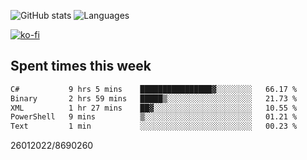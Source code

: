 ![GitHub stats](https://github-readme-stats.vercel.app/api?username=emipa606&theme=github_dark&show_icons=true) 
![Languages](https://github-readme-stats.vercel.app/api/top-langs/?username=emipa606&theme=github_dark&layout=compact)

[![ko-fi](https://ko-fi.com/img/githubbutton_sm.svg)](https://ko-fi.com/G2G55DDYD)

## Spent times this week
<!--START_SECTION:waka-->

```txt
C#           9 hrs 5 mins    ████████████████▓░░░░░░░░   66.17 %
Binary       2 hrs 59 mins   █████▒░░░░░░░░░░░░░░░░░░░   21.73 %
XML          1 hr 27 mins    ██▓░░░░░░░░░░░░░░░░░░░░░░   10.55 %
PowerShell   9 mins          ▒░░░░░░░░░░░░░░░░░░░░░░░░   01.21 %
Text         1 min           ░░░░░░░░░░░░░░░░░░░░░░░░░   00.23 %
```

<!--END_SECTION:waka-->


26012022/8690260
